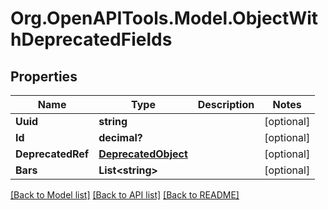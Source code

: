 # Org.OpenAPITools.Model.ObjectWithDeprecatedFields

## Properties

Name | Type | Description | Notes
------------ | ------------- | ------------- | -------------
**Uuid** | **string** |  | [optional] 
**Id** | **decimal?** |  | [optional] 
**DeprecatedRef** | [**DeprecatedObject**](DeprecatedObject.md) |  | [optional] 
**Bars** | **List&lt;string&gt;** |  | [optional] 

[[Back to Model list]](../README.md#documentation-for-models) [[Back to API list]](../README.md#documentation-for-api-endpoints) [[Back to README]](../README.md)

